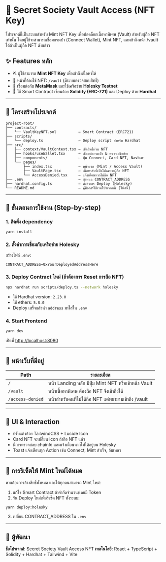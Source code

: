 # 🔐 Secret Society Vault Access (NFT Key)

โปรเจกต์นี้เป็นระบบสำหรับ Mint NFT Key เพื่อปลดล็อกเนื้อหาพิเศษ (Vault) สำหรับผู้ถือ NFT เท่านั้น โดยผู้ใช้จะสามารถเชื่อมกระเป๋า (Connect Wallet), Mint NFT, และเข้าถึงหน้า /vault ได้ถ้าเป็นผู้ถือ NFT ดังกล่าว

## ✨ Features หลัก
- ⛏️ ผู้ใช้สามารถ **Mint NFT Key** เพื่อเข้าถึงเนื้อหาได้
- 🔐 หน้าที่ต้องใช้ NFT: `/vault` (มีระบบตรวจสอบสิทธิ์)
- 🔌 เชื่อมต่อกับ **MetaMask** และใช้เครือข่าย **Holesky Testnet**
- 🚀 ใช้ Smart Contract เขียนด้วย **Solidity (ERC-721)** และ Deploy ด้วย **Hardhat**

---

## 📂 โครงสร้างโปรเจกต์

```
project-root/
├── contracts/
│   └── VaultKeyNFT.sol          ← Smart Contract (ERC721)
├── scripts/
│   └── deploy.ts                ← Deploy script สำหรับ Hardhat
├── src/
│   ├── context/VaultContext.tsx ← เช็คสิทธิ์ผ่าน NFT
│   ├── hooks/useWallet.tsx      ← เชื่อมต่อกระเป๋า & ตรวจเครือข่าย
│   ├── components/              ← ปุ่ม Connect, Card NFT, Navbar
│   └── pages/
│       ├── index.tsx            ← หน้าแรก (Mint / Access Vault)
│       ├── VaultPage.tsx        ← เนื้อหาลับที่เปิดให้เฉพาะผู้ถือ NFT
│       └── AccessDenied.tsx     ← แจ้งเตือนหากไม่ถือ NFT
├── .env                         ← กำหนด CONTRACT_ADDRESS
├── hardhat.config.ts            ← ตั้งค่าการ Deploy (Holesky)
└── README.md                    ← คู่มือการใช้งานโปรเจกต์นี้ (ไฟล์นี้)
```

---

## 📆 ขั้นตอนการใช้งาน (Step-by-step)

### 1. ติดตั้ง dependency
```bash
yarn install
```

### 2. ตั้งค่าการเชื่อมกับเครือข่าย Holesky
สร้างไฟล์ `.env`:
```env
CONTRACT_ADDRESS=0xYourDeployedAddressHere
```

### 3. Deploy Contract ใหม่ (ถ้าต้องการ Reset การถือ NFT)
```bash
npx hardhat run scripts/deploy.ts --network holesky
```
- ใช้ Hardhat version: `2.23.0`
- ใช้ ethers: `5.8.0`
- Deploy เสร็จแล้วนำ `address` มาใส่ใน `.env`

### 4. Start Frontend
```bash
yarn dev
```
เปิดที่ [http://localhost:8080](http://localhost:8080)

---

## 📄 หน้าเว็บที่มีอยู่

| Path | รายละเอียด |
|------|-------------|
| `/` | หน้า Landing หลัก มีปุ่ม Mint NFT หรือเข้าหน้า Vault |
| `/vault` | หน้าเนื้อหาพิเศษ ต้องถือ NFT จึงเข้าถึงได้ |
| `/access-denied` | หน้าสำหรับคนที่ไม่ได้ถือ NFT แต่พยายามเข้าถึง /vault |

---

## 🎨 UI & Interaction
- ปรับแต่งด้วย TailwindCSS + Lucide Icon
- Card NFT จะเปลี่ยน icon ถ้าถือ NFT แล้ว
- มีการตรวจสอบ chainId และแจ้งเตือนหากไม่ได้อยู่บน Holesky
- Toast แจ้งเตือนทุก Action เช่น Connect, Mint สำเร็จ, ล้มเหลว

---

## 🚧 การรีเซ็ตให้ Mint ใหม่ได้หมด
หากต้องการล้างสิทธิ์ทั้งหมด และให้ทุกคนสามารถ Mint ใหม่:
1. แก้ไข Smart Contract ถ้าจำกัดจำนวน/เคยมี Token
2. รัน Deploy ใหม่เพื่อรีเซ็ต NFT ทั้งระบบ:
```Terminal
yarn deploy:holesky
```
3. เปลี่ยน CONTRACT_ADDRESS ใน `.env`

---

## 💼 ผู้พัฒนา
**ชื่อโปรเจกต์:** Secret Society Vault Access NFT
**เทคโนโลยี:** React + TypeScript + Solidity + Hardhat + Tailwind + Vite

